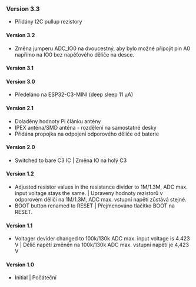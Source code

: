 ### Version 3.3
- Přidány I2C pullup rezistory
#### Version 3.2
- Změna jumperu ADC_IO0 na dvoucestný, aby bylo možné připojit pin A0 napřímo na IO0 bez napěťového děliče na desce.
#### Version 3.1
#### Version 3.0
- Předeláno na ESP32-C3-MINI (deep sleep 11 µA)
#### Version 2.1
- Doladěny hodnoty Pi článku antény
- IPEX anténa/SMD anténa - rozdělení na samostatné desky
- Přidána propojka na odpojení odporového děliče od baterie
#### Version 2.0
- Switched to bare C3 IC | Změna IO na holý C3
#### Version 1.2
- Adjusted resistor values in the resistance divider to 1M/1.3M, ADC max. input voltage stays the same. | Upraveny hodnoty rezistorů v odporovém děliči na 1M/1.3M, ADC max. vstupní napětí zůstává stejné. 
- BOOT button renamed to RESET | Přejmenováno tlačítko BOOT na RESET.
#### Version 1.1
- Voltager devider changed to 100k/130k ADC max. input voltage is 4.423 V | Dělič napětí změněn na 100k/130k ADC max. vstupní napětí je 4,423 V
#### Version 1.0
- Initial | Počáteční
